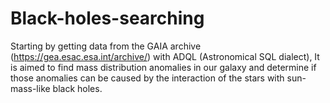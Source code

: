 # Black-holes-searching

Starting by getting data from the GAIA archive (https://gea.esac.esa.int/archive/) with ADQL (Astronomical SQL dialect),
It is aimed to find mass distribution anomalies in our galaxy and determine if those anomalies can be caused by the interaction of the stars with sun-mass-like black holes.
